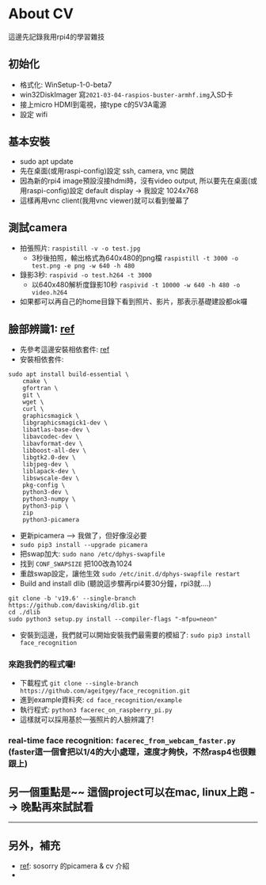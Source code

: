 # About CV

這邊先記錄我用rpi4的學習雜技

## 初始化
- 格式化: WinSetup-1-0-beta7
- win32DiskImager 寫`2021-03-04-raspios-buster-armhf.img`入SD卡
- 接上micro HDMI到電視，接type c的5V3A電源
- 設定 wifi

## 基本安裝
- sudo apt update
- 先在桌面(或用raspi-config)設定 ssh, camera, vnc 開啟
- 因為新的rpi4 image預設沒接hdmi時，沒有video output, 所以要先在桌面(或用raspi-config)設定 default display -> 我設定 1024x768
- 這樣再用vnc client(我用vnc viewer)就可以看到螢幕了

## 測試camera
- 拍張照片: `raspistill -v -o test.jpg`
  - 3秒後拍照，輸出格式為640x480的png檔 `raspistill -t 3000 -o test.png -e png -w 640 -h 480`
- 錄影3秒: `raspivid -o test.h264 -t 3000`
    - 以640x480解析度錄影10秒 `raspivid -t 10000 -w 640 -h 480 -o video.h264`
- 如果都可以再自己的home目錄下看到照片、影片，那表示基礎建設都ok囉


## 臉部辨識1: [ref](https://www.oursteam.com.tw/view-news.php?id=111)
- 先參考這邊安裝相依套件: [ref](https://gist.github.com/mrpjevans/9885e853b603ed046cbc5326b9942991)
- 安裝相依套件:
```
sudo apt install build-essential \
    cmake \
    gfortran \
    git \
    wget \
    curl \
    graphicsmagick \
    libgraphicsmagick1-dev \
    libatlas-base-dev \
    libavcodec-dev \
    libavformat-dev \
    libboost-all-dev \
    libgtk2.0-dev \
    libjpeg-dev \
    liblapack-dev \
    libswscale-dev \
    pkg-config \
    python3-dev \
    python3-numpy \
    python3-pip \
    zip
    python3-picamera
```
- 更新picamera --> 我做了，但好像沒必要
- `sudo pip3 install --upgrade picamera`
- 把swap加大: `sudo nano /etc/dphys-swapfile`
- 找到 `CONF_SWAPSIZE` 把100改為1024
- 重啟swap設定，讓他生效 `sudo /etc/init.d/dphys-swapfile restart`
- Build and install dlib (聽說這步驟再rpi4要30分鐘，rpi3就....)
```
git clone -b 'v19.6' --single-branch https://github.com/davisking/dlib.git
cd ./dlib
sudo python3 setup.py install --compiler-flags "-mfpu=neon"
```
- 安裝到這邊，我們就可以開始安裝我們最需要的模組了: `sudo pip3 install face_recognition`

### 來跑我們的程式囉!
- 下載程式 `git clone --single-branch https://github.com/ageitgey/face_recognition.git`
- 進到example資料夾: `cd face_recognition/example`
- 執行程式: `python3 facerec_on_raspberry_pi.py`
- 這樣就可以採用基於一張照片的人臉辨識了!

### real-time face recognition: `facerec_from_webcam_faster.py` (faster這一個會把以1/4的大小處理，速度才夠快，不然rasp4也很難跟上)


## 另一個重點是~~ 這個project可以在mac, linux上跑 --> 晚點再來試試看

----
## 另外，補充
- [ref](https://www.slideshare.net/raspberrypi-tw/raspberry-pi-camera-and-opencv-day2): sosorry 的picamera & cv 介紹
- 
